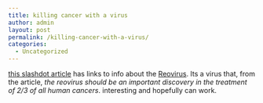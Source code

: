 ```yaml
---
title: killing cancer with a virus
author: admin
layout: post
permalink: /killing-cancer-with-a-virus/
categories:
  - Uncategorized
---
```

[this slashdot article][1] has links to info about the [Reovirus][2]. Its a virus that, from the article, *the reovirus should be an important discovery in the treatment of 2/3 of all human cancers*. interesting and hopefully can work.

 [1]: http://science.slashdot.org/science/03/11/04/1816227.shtml?tid=134&tid=191
 [2]: http://www.oncolyticsbiotech.com/faq.html